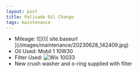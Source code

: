 ```yaml
---
layout: post
title: Palisade Oil Change
tags: maintenance
---
```


- Mileage: ![]({{ site.baseurl }}/images/maintenance/20230628_142409.jpg)
- Oil Used: Mobil 1 10W30
- Filter Used: ![Wix 10033](https://www.oreillyauto.com/detail/c/wix/wix-oil-filter/wix0/wl10033/v/a/152836/automotive-truck-2021-hyundai-palisade?q=oil+filter&pos=1)
- New crush washer and o-ring supplied with filter
